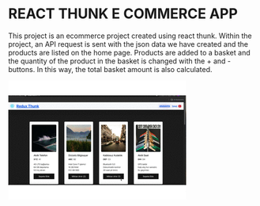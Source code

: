 <h1>REACT THUNK E COMMERCE APP</h1>

<p> This project is an ecommerce project created using react thunk. Within the project, an API request is sent with the json data we have created and the products are listed on the home page. Products are added to a basket and the quantity of the product in the basket is changed with the + and - buttons. In this way, the total basket amount is also calculated.  </p>



![](ReactThunkEkranGoruntusu.gif)

